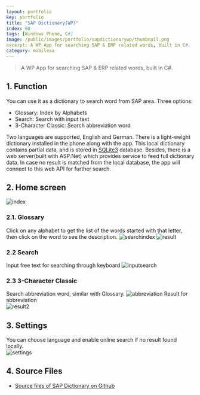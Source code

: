 ```yaml
---
layout: portfolio
key: portfolio
title: "SAP Dictionary(WP)"
index: 60
tags: [Windows Phone, C#]
image: /public/images/portfolio/sapdictionarywp/thumbnail.png
excerpt: A WP App for searching SAP & ERP related words, built in C#.
category: mobileaa
---
```


> A WP App for searching SAP & ERP related words, built in C#.

## 1. Function
You can use it as a dictionary to search word from SAP area. Three options:  
* Glossary: Index by Alphabets
* Search: Search with input text
* 3-Character Classic: Search abbreviation word

Two languages are supported, English and German. There is a light-weight dictionary installed in the phone along with the app. This local dictionary contains partial data, and is stored in [SQLite3](https://www.sqlite.org/) database. Besides, there is a web server(built with ASP.Net) which provides service to feed full dictionary data. In case no result is matched from the local database, the app will connect to this web API for further search.  

## 2. Home screen  
![index](/public/images/portfolio/sapdictionarywp/index.png "index")  
### 2.1. Glossary
Click on any alphabet to get the list of the words started with that letter, then click on the word to see the description.
![searchindex](/public/images/portfolio/sapdictionarywp/searchindex.png "searchindex")
![result](/public/images/portfolio/sapdictionarywp/result.png "result")
### 2.2 Search  
Input free text for searching through keyboard
![inputsearch](/public/images/portfolio/sapdictionarywp/search.png "inputsearch")
### 2.3 3-Character Classic
Search abbreviation word, similar with Glossary.
![abbreviation](/public/images/portfolio/sapdictionarywp/abbreviation.png "abbreviation")
Result for abbreviation  
![result2](/public/images/portfolio/sapdictionarywp/result2.png "result2")
## 3. Settings
You can choose language and enable online search if no result found locally.  
![settings](/public/images/portfolio/sapdictionarywp/settings.png "settings")
## 4. Source Files
* [Source files of SAP Dictionary on Github](https://github.com/jojozhuang/Portfolio/tree/master/SAPDictionary/Src/DictionaryPhone)
